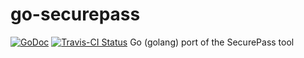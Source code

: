 # go-securepass
[![GoDoc](https://godoc.org/github.com/garlsecurity/go-securepass?status.svg)](https://godoc.org/github.com/garlsecurity/go-securepass) [![Travis-CI 
Status](https://api.travis-ci.org/garlsecurity/go-securepass.png?branch=master)](http://travis-ci.org/#!/garlsecurity/go-securepass)
Go (golang) port of the SecurePass tool
